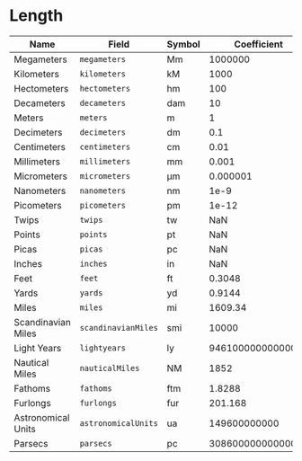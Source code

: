 # Length

| Name               | Field               | Symbol | Coefficient       | Constant |
| ------------------ | ------------------- | ------ | ----------------- | -------- |
| Megameters         | `megameters`        | Mm     | 1000000           | 0        |
| Kilometers         | `kilometers`        | kM     | 1000              | 0        |
| Hectometers        | `hectometers`       | hm     | 100               | 0        |
| Decameters         | `decameters`        | dam    | 10                | 0        |
| Meters             | `meters`            | m      | 1                 | 0        |
| Decimeters         | `decimeters`        | dm     | 0.1               | 0        |
| Centimeters        | `centimeters`       | cm     | 0.01              | 0        |
| Millimeters        | `millimeters`       | mm     | 0.001             | 0        |
| Micrometers        | `micrometers`       | µm     | 0.000001          | 0        |
| Nanometers         | `nanometers`        | nm     | 1e-9              | 0        |
| Picometers         | `picometers`        | pm     | 1e-12             | 0        |
| Twips              | `twips`             | tw     | NaN               | 0        |
| Points             | `points`            | pt     | NaN               | 0        |
| Picas              | `picas`             | pc     | NaN               | 0        |
| Inches             | `inches`            | in     | NaN               | 0        |
| Feet               | `feet`              | ft     | 0.3048            | 0        |
| Yards              | `yards`             | yd     | 0.9144            | 0        |
| Miles              | `miles`             | mi     | 1609.34           | 0        |
| Scandinavian Miles | `scandinavianMiles` | smi    | 10000             | 0        |
| Light Years        | `lightyears`        | ly     | 9461000000000000  | 0        |
| Nautical Miles     | `nauticalMiles`     | NM     | 1852              | 0        |
| Fathoms            | `fathoms`           | ftm    | 1.8288            | 0        |
| Furlongs           | `furlongs`          | fur    | 201.168           | 0        |
| Astronomical Units | `astronomicalUnits` | ua     | 149600000000      | 0        |
| Parsecs            | `parsecs`           | pc     | 30860000000000000 | 0        |
